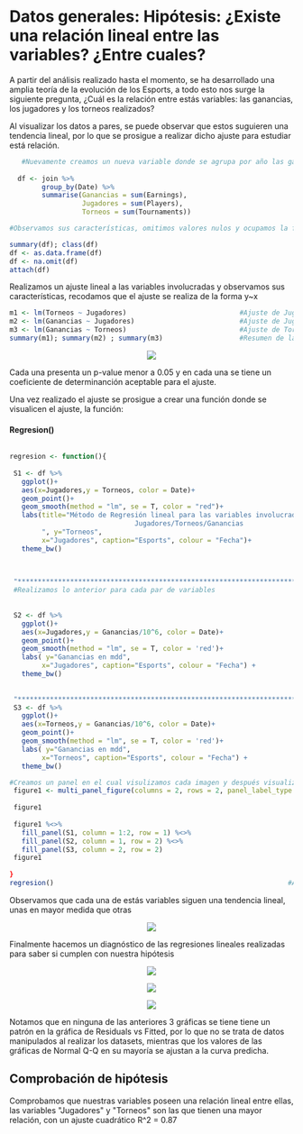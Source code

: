 

# Datos generales: Hipótesis: ¿Existe una relación lineal entre las variables? ¿Entre cuales?
A partir del análisis realizado hasta el momento, se ha desarrollado una amplia teoría de la evolución de los Esports, a todo esto nos surge la siguiente pregunta, ¿Cuál es la relación entre estás variables: las ganancias, los jugadores y los torneos realizados?

Al visualizar los datos a pares, se puede observar que estos suguieren una tendencia lineal, por lo que se prosigue a realizar dicho ajuste para estudiar está relación.

   
```R
   #Nuevamente creamos un nueva variable donde se agrupa por año las ganancias, jugadores y torneos, esto lo convertimos a un dataframe
  
  df <- join %>%
        group_by(Date) %>%                                              #Agrupamos por año y selecionamos las variables de interés
        summarise(Ganancias = sum(Earnings), 
                  Jugadores = sum(Players), 
                  Torneos = sum(Tournaments))

#Observamos sus características, omitimos valores nulos y ocupamos la función attach() para sólo ocupar los nombres directamente.

summary(df); class(df)
df <- as.data.frame(df)
df <- na.omit(df)
attach(df)
```

Realizamos un ajuste lineal a las variables involucradas y observamos sus características, recodamos que el ajuste se realiza de la forma y~x
```R
m1 <- lm(Torneos ~ Jugadores)                            #Ajuste de Jugadores y Torneos
m2 <- lm(Ganancias ~ Jugadores)                          #Ajuste de Jugadores y Ganancias
m3 <- lm(Ganancias ~ Torneos)                            #Ajuste de Torneos y Ganancias
summary(m1); summary(m2) ; summary(m3)                   #Resumen de las variables
```

<p align="center">
<img src="../../Imágenes/Proyecto_summary.png">
</p>
Cada una presenta un p-value menor a 0.05 y en cada una se tiene un coeficiente de determinanción aceptable para el ajuste.


 
 
 Una vez realizado el ajuste se prosigue a crear una función donde se visualicen el ajuste, la función:
 #### Regresion()
   
 ```R  

regresion <- function(){                                                            #Creamos la función
  
  S1 <- df %>%                                                                      #Se crea una variable para cada gráfica
    ggplot()+
    aes(x=Jugadores,y = Torneos, color = Date)+                                     #Se eliguen las variables y el color de estás a partir de la fecha
    geom_point()+                                                                   #Asignamos que sea una gráfica de puntos  
    geom_smooth(method = "lm", se = T, color = "red")+                              #Dentro de la misma gráfica hacemos el ajuste, con el método "lm", este es el mismo que se                                                                                       #realiza en la parte superior, se agregan demás característica
    labs(title="Método de Regresión lineal para las variables involucradas:         
                                Jugadores/Torneos/Ganancias
         ", y="Torneos", 
         x="Jugadores", caption="Esports", colour = "Fecha")+
    theme_bw()
    

  
  "***************************************************************************"
  #Realizamos lo anterior para cada par de variables
  
  
  S2 <- df %>%
    ggplot()+
    aes(x=Jugadores,y = Ganancias/10^6, color = Date)+
    geom_point()+
    geom_smooth(method = "lm", se = T, color = 'red')+
    labs( y="Ganancias en mdd", 
         x="Jugadores", caption="Esports", colour = "Fecha") +
    theme_bw()
  
  
  "***************************************************************************"
  S3 <- df %>%
    ggplot()+
    aes(x=Torneos,y = Ganancias/10^6, color = Date)+
    geom_point()+
    geom_smooth(method = "lm", se = T, color = 'red')+
    labs( y="Ganancias en mdd", 
         x="Torneos", caption="Esports", colour = "Fecha") +
    theme_bw()
 ```
 
 ```R
 #Creamos un panel en el cual visulizamos cada imagen y después visualizamos las mismas
  figure1 <- multi_panel_figure(columns = 2, rows = 2, panel_label_type = "none")
  
  figure1
  
  figure1 %<>%
    fill_panel(S1, column = 1:2, row = 1) %<>%                          #Asignamos a la primera gráfica la parte superior ya que es la que presenta un mayor ajuste
    fill_panel(S2, column = 1, row = 2) %<>%
    fill_panel(S3, column = 2, row = 2)
  figure1
  
}
regresion()                                                          #Al mandar a llamar a la función, se presenta el gráfico
```


Observamos que cada una de estás variables siguen una tendencia lineal, unas en mayor medida que otras
<p align="center">
<img src="../../Imágenes/Regresion.png">
</p>


Finalmente hacemos un diagnóstico de las regresiones lineales realizadas para saber si cumplen con nuestra hipótesis


<p align="center">
<img src="../../Imágenes/ProyectoPt7_m1.png">
</p>
<p align="center">
<img src="../../Imágenes/ProyectoPt7_m2.png">
</p>
<p align="center">
<img src="../../Imágenes/ProyectoPt7_m3.png">
</p>

Notamos que en ninguna de las anteriores 3 gráficas se tiene tiene un patrón en la gráfica de Residuals vs Fitted, por lo que no se trata de datos manipulados al realizar los datasets, mientras que los valores de las gráficas de Normal Q-Q en su mayoría se ajustan a la curva predicha.




## Comprobación de hipótesis
Comprobamos que nuestras variables poseen una relación lineal entre ellas, las variables "Jugadores" y "Torneos" son las que tienen una mayor relación, con un ajuste cuadrático R^2 = 0.87

